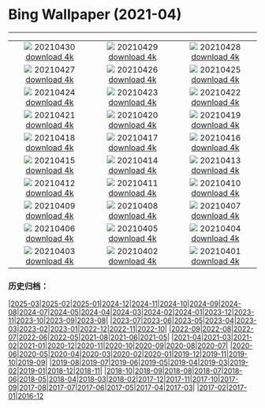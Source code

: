 # Bing Wallpaper (2021-04)
**************
| | | |
| :----: | :----: | :----: |
| ![](https://www.bing.com/th?id=OHR.GGTeaGarden_ZH-CN8933043250_1920x1080.jpg) 20210430 [download 4k](https://www.bing.com/th?id=OHR.GGTeaGarden_ZH-CN8933043250_UHD.jpg) | ![](https://www.bing.com/th?id=OHR.MontStMich_ZH-CN8844280566_1920x1080.jpg) 20210429 [download 4k](https://www.bing.com/th?id=OHR.MontStMich_ZH-CN8844280566_UHD.jpg) | ![](https://www.bing.com/th?id=OHR.Mockhorn_ZH-CN8692203286_1920x1080.jpg) 20210428 [download 4k](https://www.bing.com/th?id=OHR.Mockhorn_ZH-CN8692203286_UHD.jpg) |
| ![](https://www.bing.com/th?id=OHR.GannetsSaltee_ZH-CN8581602122_1920x1080.jpg) 20210427 [download 4k](https://www.bing.com/th?id=OHR.GannetsSaltee_ZH-CN8581602122_UHD.jpg) | ![](https://www.bing.com/th?id=OHR.PrairieCrocus_ZH-CN8496150014_1920x1080.jpg) 20210426 [download 4k](https://www.bing.com/th?id=OHR.PrairieCrocus_ZH-CN8496150014_UHD.jpg) | ![](https://www.bing.com/th?id=OHR.Wensleydale_ZH-CN8417818046_1920x1080.jpg) 20210425 [download 4k](https://www.bing.com/th?id=OHR.Wensleydale_ZH-CN8417818046_UHD.jpg) |
| ![](https://www.bing.com/th?id=OHR.AdelieDiving_ZH-CN8185853655_1920x1080.jpg) 20210424 [download 4k](https://www.bing.com/th?id=OHR.AdelieDiving_ZH-CN8185853655_UHD.jpg) | ![](https://www.bing.com/th?id=OHR.ChollaGarden_ZH-CN8015525891_1920x1080.jpg) 20210423 [download 4k](https://www.bing.com/th?id=OHR.ChollaGarden_ZH-CN8015525891_UHD.jpg) | ![](https://www.bing.com/th?id=OHR.MossyCanyon_ZH-CN7931722740_1920x1080.jpg) 20210422 [download 4k](https://www.bing.com/th?id=OHR.MossyCanyon_ZH-CN7931722740_UHD.jpg) |
| ![](https://www.bing.com/th?id=OHR.MississippiRiver_ZH-CN5718433026_1920x1080.jpg) 20210421 [download 4k](https://www.bing.com/th?id=OHR.MississippiRiver_ZH-CN5718433026_UHD.jpg) | ![](https://www.bing.com/th?id=OHR.SaoJorgeMadeira_ZH-CN7428897971_1920x1080.jpg) 20210420 [download 4k](https://www.bing.com/th?id=OHR.SaoJorgeMadeira_ZH-CN7428897971_UHD.jpg) | ![](https://www.bing.com/th?id=OHR.Ceking_ZH-CN7314711047_1920x1080.jpg) 20210419 [download 4k](https://www.bing.com/th?id=OHR.Ceking_ZH-CN7314711047_UHD.jpg) |
| ![](https://www.bing.com/th?id=OHR.Mobula_ZH-CN7830551038_1920x1080.jpg) 20210418 [download 4k](https://www.bing.com/th?id=OHR.Mobula_ZH-CN7830551038_UHD.jpg) | ![](https://www.bing.com/th?id=OHR.MontalbanoElicona_ZH-CN7061762890_1920x1080.jpg) 20210417 [download 4k](https://www.bing.com/th?id=OHR.MontalbanoElicona_ZH-CN7061762890_UHD.jpg) | ![](https://www.bing.com/th?id=OHR.NewRiverGorge_ZH-CN6951411872_1920x1080.jpg) 20210416 [download 4k](https://www.bing.com/th?id=OHR.NewRiverGorge_ZH-CN6951411872_UHD.jpg) |
| ![](https://www.bing.com/th?id=OHR.FlowerTown_ZH-CN6364330124_1920x1080.jpg) 20210415 [download 4k](https://www.bing.com/th?id=OHR.FlowerTown_ZH-CN6364330124_UHD.jpg) | ![](https://www.bing.com/th?id=OHR.AlbertaTrunks_ZH-CN6124025876_1920x1080.jpg) 20210414 [download 4k](https://www.bing.com/th?id=OHR.AlbertaTrunks_ZH-CN6124025876_UHD.jpg) | ![](https://www.bing.com/th?id=OHR.CarrizoPlain_ZH-CN5933565493_1920x1080.jpg) 20210413 [download 4k](https://www.bing.com/th?id=OHR.CarrizoPlain_ZH-CN5933565493_UHD.jpg) |
| ![](https://www.bing.com/th?id=OHR.WatPhraSiSanphet_ZH-CN5830557189_1920x1080.jpg) 20210412 [download 4k](https://www.bing.com/th?id=OHR.WatPhraSiSanphet_ZH-CN5830557189_UHD.jpg) | ![](https://www.bing.com/th?id=OHR.YurisNight_ZH-CN5738817931_1920x1080.jpg) 20210411 [download 4k](https://www.bing.com/th?id=OHR.YurisNight_ZH-CN5738817931_UHD.jpg) | ![](https://www.bing.com/th?id=OHR.YoshinoyamaSpring_ZH-CN5545606722_1920x1080.jpg) 20210410 [download 4k](https://www.bing.com/th?id=OHR.YoshinoyamaSpring_ZH-CN5545606722_UHD.jpg) |
| ![](https://www.bing.com/th?id=OHR.SiblingBears_ZH-CN5349441901_1920x1080.jpg) 20210409 [download 4k](https://www.bing.com/th?id=OHR.SiblingBears_ZH-CN5349441901_UHD.jpg) | ![](https://www.bing.com/th?id=OHR.HovenweepDarkSky_ZH-CN5264718531_1920x1080.jpg) 20210408 [download 4k](https://www.bing.com/th?id=OHR.HovenweepDarkSky_ZH-CN5264718531_UHD.jpg) | ![](https://www.bing.com/th?id=OHR.TetraoTetrix_ZH-CN3813461274_1920x1080.jpg) 20210407 [download 4k](https://www.bing.com/th?id=OHR.TetraoTetrix_ZH-CN3813461274_UHD.jpg) |
| ![](https://www.bing.com/th?id=OHR.WillowNewGrowth_ZH-CN3104122677_1920x1080.jpg) 20210406 [download 4k](https://www.bing.com/th?id=OHR.WillowNewGrowth_ZH-CN3104122677_UHD.jpg) | ![](https://www.bing.com/th?id=OHR.Olympics125_ZH-CN3521721828_1920x1080.jpg) 20210405 [download 4k](https://www.bing.com/th?id=OHR.Olympics125_ZH-CN3521721828_UHD.jpg) | ![](https://www.bing.com/th?id=OHR.SautduBrot_ZH-CN3361866139_1920x1080.jpg) 20210404 [download 4k](https://www.bing.com/th?id=OHR.SautduBrot_ZH-CN3361866139_UHD.jpg) |
| ![](https://www.bing.com/th?id=OHR.Qingming2021_ZH-CN6154314555_1920x1080.jpg) 20210403 [download 4k](https://www.bing.com/th?id=OHR.Qingming2021_ZH-CN6154314555_UHD.jpg) | ![](https://www.bing.com/th?id=OHR.AnivaLighthouse_ZH-CN3021410274_1920x1080.jpg) 20210402 [download 4k](https://www.bing.com/th?id=OHR.AnivaLighthouse_ZH-CN3021410274_UHD.jpg) | ![](https://www.bing.com/th?id=OHR.BrazilSandDunes_ZH-CN2924749051_1920x1080.jpg) 20210401 [download 4k](https://www.bing.com/th?id=OHR.BrazilSandDunes_ZH-CN2924749051_UHD.jpg) |

### 历史归档：

|[2025-03](bing/2025-03/2025-03.md)|[2025-02](bing/2025-02/2025-02.md)|[2025-01](bing/2025-01/2025-01.md)|[2024-12](bing/2024-12/2024-12.md)|[2024-11](bing/2024-11/2024-11.md)|[2024-10](bing/2024-10/2024-10.md)|[2024-09](bing/2024-09/2024-09.md)|[2024-08](bing/2024-08/2024-08.md)|[2024-07](bing/2024-07/2024-07.md)|[2024-05](bing/2024-05/2024-05.md)|[2024-04](bing/2024-04/2024-04.md)|[2024-03](bing/2024-03/2024-03.md)|[2024-02](bing/2024-02/2024-02.md)|[2024-01](bing/2024-01/2024-01.md)|[2023-12](bing/2023-12/2023-12.md)|[2023-11](bing/2023-11/2023-11.md)|[2023-10](bing/2023-10/2023-10.md)|[2023-09](bing/2023-09/2023-09.md)|[2023-08](bing/2023-08/2023-08.md)|
|[2023-07](bing/2023-07/2023-07.md)|[2023-06](bing/2023-06/2023-06.md)|[2023-05](bing/2023-05/2023-05.md)|[2023-04](bing/2023-04/2023-04.md)|[2023-03](bing/2023-03/2023-03.md)|[2023-02](bing/2023-02/2023-02.md)|[2023-01](bing/2023-01/2023-01.md)|[2022-12](bing/2022-12/2022-12.md)|[2022-11](bing/2022-11/2022-11.md)|[2022-10](bing/2022-10/2022-10.md)|
|[2022-09](bing/2022-09/2022-09.md)|[2022-08](bing/2022-08/2022-08.md)|[2022-07](bing/2022-07/2022-07.md)|[2022-06](bing/2022-06/2022-06.md)|[2022-05](bing/2022-05/2022-05.md)|[2021-08](bing/2021-08/2021-08.md)|[2021-06](bing/2021-06/2021-06.md)|[2021-05](bing/2021-05/2021-05.md)|
|[2021-04](bing/2021-04/2021-04.md)|[2021-03](bing/2021-03/2021-03.md)|[2021-02](bing/2021-02/2021-02.md)|[2021-01](bing/2021-01/2021-01.md)|[2020-12](bing/2020-12/2020-12.md)|[2020-11](bing/2020-11/2020-11.md)|[2020-10](bing/2020-10/2020-10.md)|[2020-09](bing/2020-09/2020-09.md)|[2020-08](bing/2020-08/2020-08.md)|[2020-07](bing/2020-07/2020-07.md)|
|[2020-06](bing/2020-06/2020-06.md)|[2020-05](bing/2020-05/2020-05.md)|[2020-04](bing/2020-04/2020-04.md)|[2020-03](bing/2020-03/2020-03.md)|[2020-02](bing/2020-02/2020-02.md)|[2020-01](bing/2020-01/2020-01.md)|[2019-12](bing/2019-12/2019-12.md)|[2019-11](bing/2019-11/2019-11.md)|[2019-10](bing/2019-10/2019-10.md)|[2019-09](bing/2019-09/2019-09.md)|
|[2019-08](bing/2019-08/2019-08.md)|[2019-07](bing/2019-07/2019-07.md)|[2019-06](bing/2019-06/2019-06.md)|[2019-05](bing/2019-05/2019-05.md)|[2019-04](bing/2019-04/2019-04.md)|[2019-03](bing/2019-03/2019-03.md)|[2019-02](bing/2019-02/2019-02.md)|[2019-01](bing/2019-01/2019-01.md)|[2018-12](bing/2018-12/2018-12.md)|[2018-11](bing/2018-11/2018-11.md)|
|[2018-10](bing/2018-10/2018-10.md)|[2018-09](bing/2018-09/2018-09.md)|[2018-08](bing/2018-08/2018-08.md)|[2018-07](bing/2018-07/2018-07.md)|[2018-06](bing/2018-06/2018-06.md)|[2018-05](bing/2018-05/2018-05.md)|[2018-04](bing/2018-04/2018-04.md)|[2018-03](bing/2018-03/2018-03.md)|[2018-02](bing/2018-02/2018-02.md)|[2017-12](bing/2017-12/2017-12.md)|[2017-11](bing/2017-11/2017-11.md)|[2017-10](bing/2017-10/2017-10.md)|[2017-09](bing/2017-09/2017-09.md)|[2017-08](bing/2017-08/2017-08.md)|[2017-07](bing/2017-07/2017-07.md)|[2017-06](bing/2017-06/2017-06.md)|[2017-05](bing/2017-05/2017-05.md)|[2017-04](bing/2017-04/2017-04.md)|[2017-03](bing/2017-03/2017-03.md)|
|[2017-02](bing/2017-02/2017-02.md)|[2017-01](bing/2017-01/2017-01.md)|[2016-12](bing/2016-12/2016-12.md)
